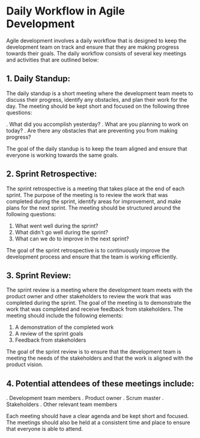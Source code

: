 # Daily Workflow in Agile Development
Agile development involves a daily workflow that is designed to keep the development team on track and ensure that they are making progress towards their goals. The daily workflow consists of several key meetings and activities that are outlined below:

## 1. Daily Standup: 
The daily standup is a short meeting where the development team meets to discuss their progress, identify any obstacles, and plan their work for the day. The meeting should be kept short and focused on the following three questions:

. What did you accomplish yesterday?
. What are you planning to work on today?
. Are there any obstacles that are preventing you from making progress?

The goal of the daily standup is to keep the team aligned and ensure that everyone is working towards the same goals.

## 2. Sprint Retrospective: 
The sprint retrospective is a meeting that takes place at the end of each sprint. The purpose of the meeting is to review the work that was completed during the sprint, identify areas for improvement, and make plans for the next sprint. The meeting should be structured around the following questions:

1. What went well during the sprint?
2. What didn't go well during the sprint?
3. What can we do to improve in the next sprint?

The goal of the sprint retrospective is to continuously improve the development process and ensure that the team is working efficiently.

## 3. Sprint Review:
 The sprint review is a meeting where the development team meets with the product owner and other stakeholders to review the work that was completed during the sprint. The goal of the meeting is to demonstrate the work that was completed and receive feedback from stakeholders. The meeting should include the following elements:

1. A demonstration of the completed work
2. A review of the sprint goals
3. Feedback from stakeholders

The goal of the sprint review is to ensure that the development team is meeting the needs of the stakeholders and that the work is aligned with the product vision.

## 4. Potential attendees of these meetings include:

. Development team members
. Product owner
. Scrum master
. Stakeholders
. Other relevant team members

Each meeting should have a clear agenda and be kept short and focused. The meetings should also be held at a consistent time and place to ensure that everyone is able to attend.
